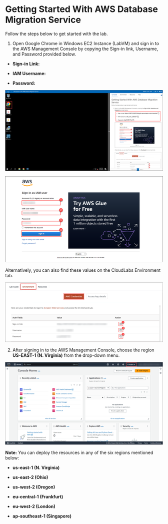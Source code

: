 # Getting Started With AWS Database Migration Service

Follow the steps below to get started with the lab.

1. Open Google Chrome in Windows EC2 Instance (LabVM) and sign in to the AWS Management Console by copying the Sign-in link, Username, and Password provided below.

* **Sign-in Link:**

* **IAM Username:**

* **Password:**

![](./labguide-rds/1.png)

![](./labguide-rds/2.png)

Alternatively, you can also find these values on the CloudLabs Environment tab.

![](./labguide-rds/3.png)

2. After signing in to the AWS Management Console, choose the region **US-EAST-1 (N. Virginia)** from the drop-down menu.

![](./labguide-rds/4.png)

**Note:** You can deploy the resources in any of the six regions mentioned below:

* **us-east-1 (N. Virginia)**

* **us-east-2 (Ohio)**

* **us-west-2 (Oregon)**

* **eu-central-1 (Frankfurt)**

* **eu-west-2 (London)**

* **ap-southeast-1 (Singapore)**